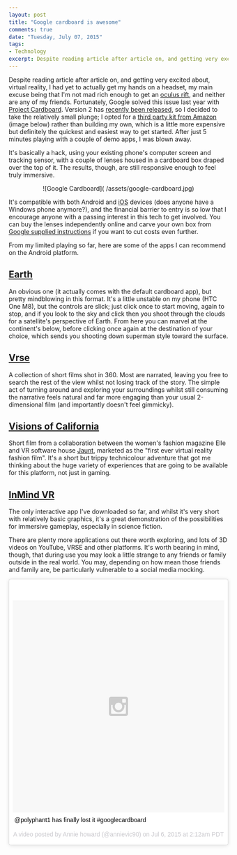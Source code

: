 ```yaml
---
layout: post
title: "Google cardboard is awesome"
comments: true
date: "Tuesday, July 07, 2015"
tags:
- Technology
excerpt: Despite reading article after article on, and getting very excited about, virtual reality, I had yet to actually get my hands on a headset. Fortunately, Google solved this issue last year with Project Cardboard; Version 2 has recently been released, so I decided to take the relatively small plunge and grab a headset.
---
```


Despite reading article after article on, and getting very excited about, virtual reality, I had yet to actually get my hands on a headset, my main excuse being that I'm not mad rich enough to get an [oculus rift](https://www.oculus.com/en-us/), and neither are any of my friends. Fortunately, Google solved this issue last year with [Project Cardboard](https://www.google.com/get/cardboard/). Version 2 has [recently been released](http://www.theverge.com/2015/5/28/8662873/google-cardboard-virtual-reality-io-2015), so I decided to take the relatively small plunge; I opted for a [third party kit from Amazon](http://www.amazon.co.uk/v2-0-AM-CARDBOARD%C2%AE-CARDBOARD-KIT/dp/B00YF5Z14Q/ref=sr_1_1?ie=UTF8&qid=1436272561&sr=8-1&keywords=google+cardboard+2) (image below) rather than building my own, which is a little more expensive but definitely the quickest and easiest way to get started. After just 5 minutes playing with a couple of demo apps, I was blown away.

It's basically a hack, using your existing phone's computer screen and tracking sensor, with a couple of lenses housed in a cardboard box draped over the top of it. The results, though, are still responsive enough to feel truly immersive.

<center>
![Google Cardboard]( /assets/google-cardboard.jpg)
</center>

It's compatible with both Android and [iOS](https://itunes.apple.com/gb/app/google-cardboard/id987962261?mt=8) devices (does anyone have a Windows phone anymore?), and the financial barrier to entry is so low that I encourage anyone with a passing interest in this tech to get involved. You can buy the lenses independently online and carve your own box from [Google supplied instructions](https://www.google.com/get/cardboard/get-cardboard/) if you want to cut costs even further.

From my limited playing so far, here are some of the apps I can recommend on the Android platform.

## [Earth](https://play.google.com/store/apps/details?id=com.google.samples.apps.cardboarddemo&hl=en_GB)
An obvious one (it actually comes with the default cardboard app), but pretty mindblowing in this format. It's a little unstable on my phone (HTC One M8), but the controls are slick; just click once to start moving, again to stop, and if you look to the sky and click then you shoot through the clouds for a satellite's perspective of Earth. From here you can marvel at the continent's below, before clicking once again at the destination of your choice, which sends you shooting down superman style toward the surface.

## [Vrse](https://play.google.com/store/apps/details?id=com.shakingearthdigital.vrsecardboard&hl=en_GB)
A collection of short films shot in 360. Most are narrated, leaving you free to search the rest of the view whilst not losing track of the story. The simple act of turning around and exploring your surroundings whilst still consuming the narrative feels natural and far more engaging than your usual 2-dimensional film (and importantly doesn't feel gimmicky).

## [Visions of California](https://play.google.com/store/apps/details?id=com.jauntvr.preview.sfam&hl=en_GB)
Short film from a collaboration between the women's fashion magazine Elle and VR software house [Jaunt](http://www.jauntvr.com/#about), marketed as the "first ever virtual reality fashion film". It's a short but trippy technicolour adventure that got me thinking about the huge variety of experiences that are going to be available for this platform, not just in gaming.

## [InMind VR](https://play.google.com/store/apps/details?id=com.nivalvr.inmind&hl=en_GB)
The only interactive app I've downloaded so far, and whilst it's very short with relatively basic graphics, it's a great demonstration of the possibilities for immersive gameplay, especially in science fiction.

There are plenty more applications out there worth exploring, and lots of 3D videos on YouTube, VRSE and other platforms. It's worth bearing in mind, though, that during use you may look a little strange to any friends or family outside in the real world. You may, depending on how mean those friends and family are, be  particularly vulnerable to a social media mocking.

<blockquote class="instagram-media" data-instgrm-captioned data-instgrm-version="4" style=" background:#FFF; border:0; border-radius:3px; box-shadow:0 0 1px 0 rgba(0,0,0,0.5),0 1px 10px 0 rgba(0,0,0,0.15); margin: 1px; max-width:658px; padding:0; width:99.375%; width:-webkit-calc(100% - 2px); width:calc(100% - 2px);"><div style="padding:8px;"> <div style=" background:#F8F8F8; line-height:0; margin-top:40px; padding:50% 0; text-align:center; width:100%;"> <div style=" background:url(data:image/png;base64,iVBORw0KGgoAAAANSUhEUgAAACwAAAAsCAMAAAApWqozAAAAGFBMVEUiIiI9PT0eHh4gIB4hIBkcHBwcHBwcHBydr+JQAAAACHRSTlMABA4YHyQsM5jtaMwAAADfSURBVDjL7ZVBEgMhCAQBAf//42xcNbpAqakcM0ftUmFAAIBE81IqBJdS3lS6zs3bIpB9WED3YYXFPmHRfT8sgyrCP1x8uEUxLMzNWElFOYCV6mHWWwMzdPEKHlhLw7NWJqkHc4uIZphavDzA2JPzUDsBZziNae2S6owH8xPmX8G7zzgKEOPUoYHvGz1TBCxMkd3kwNVbU0gKHkx+iZILf77IofhrY1nYFnB/lQPb79drWOyJVa/DAvg9B/rLB4cC+Nqgdz/TvBbBnr6GBReqn/nRmDgaQEej7WhonozjF+Y2I/fZou/qAAAAAElFTkSuQmCC); display:block; height:44px; margin:0 auto -44px; position:relative; top:-22px; width:44px;"></div></div> <p style=" margin:8px 0 0 0; padding:0 4px;"> <a href="https://instagram.com/p/4ygnXPp-vZ/" style=" color:#000; font-family:Arial,sans-serif; font-size:14px; font-style:normal; font-weight:normal; line-height:17px; text-decoration:none; word-wrap:break-word;" target="_top">@polyphant1 has finally lost it #googlecardboard</a></p> <p style=" color:#c9c8cd; font-family:Arial,sans-serif; font-size:14px; line-height:17px; margin-bottom:0; margin-top:8px; overflow:hidden; padding:8px 0 7px; text-align:center; text-overflow:ellipsis; white-space:nowrap;">A video posted by Annie howard (@annievic90) on <time style=" font-family:Arial,sans-serif; font-size:14px; line-height:17px;" datetime="2015-07-06T09:12:07+00:00">Jul 6, 2015 at 2:12am PDT</time></p></div></blockquote>
<script async defer src="//platform.instagram.com/en_US/embeds.js"></script>
